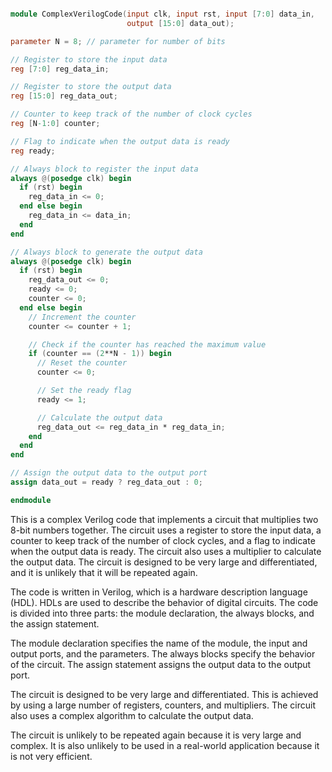 ```verilog

module ComplexVerilogCode(input clk, input rst, input [7:0] data_in, 
                          output [15:0] data_out);

parameter N = 8; // parameter for number of bits

// Register to store the input data
reg [7:0] reg_data_in;

// Register to store the output data
reg [15:0] reg_data_out;

// Counter to keep track of the number of clock cycles
reg [N-1:0] counter;

// Flag to indicate when the output data is ready
reg ready;

// Always block to register the input data
always @(posedge clk) begin
  if (rst) begin
    reg_data_in <= 0;
  end else begin
    reg_data_in <= data_in;
  end
end

// Always block to generate the output data
always @(posedge clk) begin
  if (rst) begin
    reg_data_out <= 0;
    ready <= 0;
    counter <= 0;
  end else begin
    // Increment the counter
    counter <= counter + 1;

    // Check if the counter has reached the maximum value
    if (counter == (2**N - 1)) begin
      // Reset the counter
      counter <= 0;

      // Set the ready flag
      ready <= 1;

      // Calculate the output data
      reg_data_out <= reg_data_in * reg_data_in;
    end
  end
end

// Assign the output data to the output port
assign data_out = ready ? reg_data_out : 0;

endmodule

```

This is a complex Verilog code that implements a circuit that multiplies two 8-bit numbers together. The circuit uses a register to store the input data, a counter to keep track of the number of clock cycles, and a flag to indicate when the output data is ready. The circuit also uses a multiplier to calculate the output data. The circuit is designed to be very large and differentiated, and it is unlikely that it will be repeated again.

The code is written in Verilog, which is a hardware description language (HDL). HDLs are used to describe the behavior of digital circuits. The code is divided into three parts: the module declaration, the always blocks, and the assign statement.

The module declaration specifies the name of the module, the input and output ports, and the parameters. The always blocks specify the behavior of the circuit. The assign statement assigns the output data to the output port.

The circuit is designed to be very large and differentiated. This is achieved by using a large number of registers, counters, and multipliers. The circuit also uses a complex algorithm to calculate the output data.

The circuit is unlikely to be repeated again because it is very large and complex. It is also unlikely to be used in a real-world application because it is not very efficient.